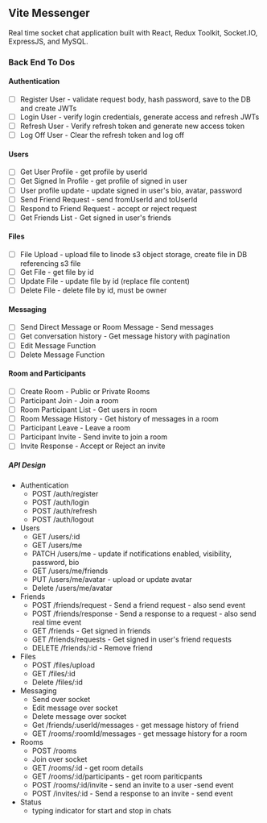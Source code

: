 ## Vite Messenger

Real time socket chat application built with React, Redux Toolkit, Socket.IO, ExpressJS, and MySQL.

### Back End To Dos

#### Authentication

- [ ] Register User - validate request body, hash password, save to the DB and create JWTs
- [ ] Login User - verify login credentials, generate access and refresh JWTs
- [ ] Refresh User - Verify refresh token and generate new access token
- [ ] Log Off User - Clear the refresh token and log off

#### Users

- [ ] Get User Profile - get profile by userId
- [ ] Get Signed In Profile - get profile of signed in user
- [ ] User profile update - update signed in user's bio, avatar, password
- [ ] Send Friend Request - send fromUserId and toUserId
- [ ] Respond to Friend Request - accept or reject request
- [ ] Get Friends List - Get signed in user's friends

#### Files

- [ ] File Upload - upload file to linode s3 object storage, create file in DB referencing s3 file
- [ ] Get File - get file by id
- [ ] Update File - update file by id (replace file content)
- [ ] Delete File - delete file by id, must be owner

#### Messaging

- [ ] Send Direct Message or Room Message - Send messages
- [ ] Get conversation history - Get message history with pagination
- [ ] Edit Message Function
- [ ] Delete Message Function

#### Room and Participants

- [ ] Create Room - Public or Private Rooms
- [ ] Participant Join - Join a room
- [ ] Room Participant List - Get users in room
- [ ] Room Message History - Get history of messages in a room
- [ ] Participant Leave - Leave a room
- [ ] Participant Invite - Send invite to join a room
- [ ] Invite Response - Accept or Reject an invite

##### API Design

- Authentication
  - POST /auth/register
  - POST /auth/login
  - POST /auth/refresh
  - POST /auth/logout
- Users
  - GET /users/:id
  - GET /users/me
  - PATCH /users/me - update if notifications enabled, visibility, password, bio
  - GET /users/me/friends
  - PUT /users/me/avatar - upload or update avatar
  - Delete /users/me/avatar
- Friends
  - POST /friends/request - Send a friend request - also send event
  - POST /friends/response - Send a response to a request - also send real time event
  - GET /friends - Get signed in friends
  - GET /friends/requests - Get signed in user's friend requests
  - DELETE /friends/:id - Remove friend
- Files
  - POST /files/upload
  - GET /files/:id
  - Delete /files/:id
- Messaging
  - Send over socket
  - Edit message over socket
  - Delete message over socket
  - Get /friends/:userId/messages - get message history of friend
  - GET /rooms/:roomId/messages - get message history for a room
- Rooms
  - POST /rooms
  - Join over socket
  - GET /rooms/:id - get room details
  - GET /rooms/:id/participants - get room pariticpants
  - POST /rooms/:id/invite - send an invite to a user -send event
  - POST /invites/:id - Send a response to an invite - send event
- Status
  - typing indicator for start and stop in chats
